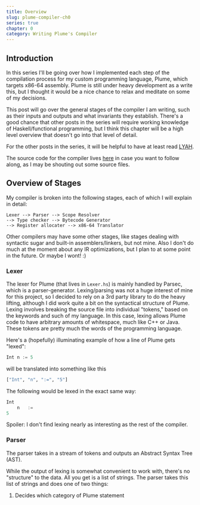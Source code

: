 ```yaml
---
title: Overview
slug: plume-compiler-ch0
series: true
chapter: 0
category: Writing Plume's Compiler
---
```

## Introduction
In this series I'll be going over how I implemented each step of the compilation
process for my custom programming language, Plume, which targets x86-64 assembly. 
Plume is still under heavy 
development as a write this, but I thought it would be a nice chance to relax 
and meditate on some of my decisions. 

This post will go over the general stages of the compiler I am writing, such as 
their inputs and outputs and what invariants they establish. There's a good chance 
that other posts in the series will require working knowledge of Haskell/functional 
programming, but I think this chapter will be a high level overview that 
doesn't go into that level of detail. 

For the other posts in the series, it will be helpful to have at least read 
[LYAH](http://learnyouahaskell.com/).

The source code for the compiler lives [here](https://github.com/e-hat/plume) in
case you want to follow along, as I may be shouting out some source files.

## Overview of Stages

My compiler is broken into the following stages, each of which I will explain 
in detail:
```
Lexer --> Parser --> Scope Resolver 
--> Type checker --> Bytecode Generator 
--> Register allocater --> x86-64 Translator
```

Other compilers may have some other stages, like stages dealing with syntactic sugar
and built-in assemblers/linkers, but not mine. Also I don't do much at the moment 
about any IR optimizations, but I plan to at some point in the future. Or maybe I wont! :)

### Lexer 
The lexer for Plume (that lives in `Lexer.hs`) is mainly handled by Parsec, which 
is a parser-generator. Lexing/parsing was not a huge interest of mine for this project,
so I decided to rely on a 3rd party library to do the heavy lifting, although I did 
work quite a bit on the syntactical structure of Plume. Lexing involves breaking the source file 
into individual "tokens," based on the keywords and such of my language. In this case,
lexing allows Plume code to have arbitrary amounts of whitespace, much like C++
or Java. These tokens are pretty much the words of the programming language.

Here's a (hopefully) illuminating example of how a line of Plume gets "lexed":

```python
Int n := 5
```
will be translated into something like this
```haskell
["Int", "n", ":=", "5"]
```
The following would be lexed in the exact same way:
```python
Int        
    n   :=    
5
```
Spoiler: I don't find lexing nearly as interesting as the rest of the compiler.

### Parser 
The parser takes in a stream of tokens and outputs an Abstract Syntax Tree (AST). 

While the output of lexing is somewhat convenient to work with, there's no "structure"
to the data. All you get is a list of strings. The parser takes this list of strings 
and does one of two things:

1. Decides which category of Plume statement 


